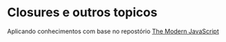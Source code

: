 # Closures e outros topicos
Aplicando conhecimentos com base no repostório [The Modern JavaScript](https://github.com/javascript-tutorial/en.javascript.info/tree/master)
